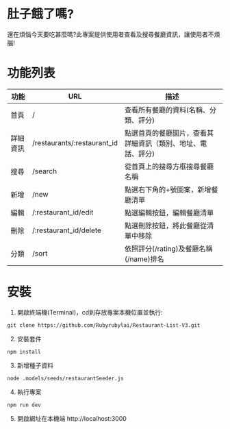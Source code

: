 # 肚子餓了嗎?
還在煩惱今天要吃甚麼嗎?此專案提供使用者查看及搜尋餐廳資訊，讓使用者不煩腦!

# 功能列表
|功能|URL|描述|
|----|---|----|
|首頁|/|查看所有餐廳的資料(名稱、分類、評分)|
|詳細資訊|/restaurants/:restaurant_id|點選首頁的餐廳圖片，查看其詳細資訊（類別、地址、電話、評分)|
|搜尋|/search|從首頁上的搜尋方框搜尋餐廳名稱|
|新增|/new|點選右下角的+號圖案，新增餐廳清單|
|編輯|/:restaurant_id/edit|點選編輯按鈕，編輯餐廳清單|
|刪除|/:restaurant_id/delete|點選刪除按鈕，將此餐廳從清單中移除|
|分類|/sort|依照評分(/rating)及餐廳名稱(/name)排名|

# 安裝
1. 開啟終端機(Terminal)，cd到存放專案本機位置並執行:
```
git clone https://github.com/Rubyrubylai/Restaurant-List-V3.git
```
2. 安裝套件
```
npm install
```
3. 新增種子資料
```
node .models/seeds/restaurantSeeder.js
```
4. 執行專案
```
npm run dev
```

5. 開啟網址在本機端 http://localhost:3000